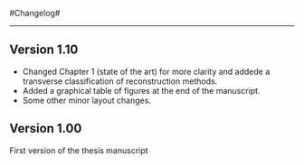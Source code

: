
#Changelog#
_______________________________


## Version 1.10
 - Changed Chapter 1 (state of the art) for more clarity and addede a transverse classification of reconstruction methods.
 - Added a graphical table of figures at the end of the manuscript.
 - Some other minor layout changes.
 
 
## Version 1.00
First version of the thesis manuscript